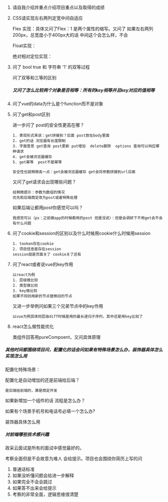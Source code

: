 1. 请自我介绍并重点介绍项目重点以及取得的成绩

2. CSS请实现左右两列定宽中间自适应

   Flex 实现：具体又问了Flex：1 是两个属性的缩写。又问了 如果左右两列200px，总宽度小于400px大的话 中间这个会怎么样，不会

   Float实现：

   绝对相对定位实现：

3. 问了  bool true 和 字符串 '1' 的双等过程

   问了双等和三等的区别

   ##### 又问了怎么比较两个对象是否相等：所有的key相等并且key对应的值相等

4. 问了vue的data为什么是个function而不是对象

5. 问了get和post区别

   进一步问了 post的安全性更高在哪？

   ```
   1. 表现形式来说：get拼接到？后面 post放在body里面
   2. get的话 浏览器有长度限制
   3. 字面意思 get查询 post更新 put增加  delete删除  options 查询可以响应哪种请求
   4. get会被浏览器缓存
   5. get幂等  post不是幂等
   ```

   ```
   安全性也就稍微高一点：get会被浏览器缓存 get会将参数拼接到url后面
   ```

   又问了get请求会出现哪些问题？

   ```
   经稍微提示：参数为数组的情况
   优先和后端商定改为post或者特殊处理
   ```

   如果后端让都用post你感觉可以吗？

   ```
   我感觉可以（ps：之前做app的时候都用的post 但是没说）：但是会调研下不用get会不会有什么问题
   ```

6. 问了cookie和session的区别以及什么时候用cookie什么时候用session

   ```
   1. tooken存在cookie
   2. 项目信息是存在session
   session就是页面关了 cookie关了还有
   ```

7. 问了react或者说vue的key作用

   ```
   以react为例
   1. 层级做比较
   2. 类型做比较
   3. key做比较
   如果不同则用新的节点替换旧的节点
   ```

   又进一步举例问如果三个兄弟节点中的key作用

   ```
   以vue为例具体同层级diff时候是用的最长递归子序列，其中还是用key比较了
   ```

8. react怎么做性能优化

   类组件回答用pureCompoent，又问具体原理

##### 其他时间都围绕项目问，配置化的话会问如果有特殊场景怎么办，装饰器具体怎么实现怎么用

配置化特殊场景：

配置化是自动增加的还是前端给后端？

```
是后端给前端的，算是商定开发
```

如果新增加一个组件的话 流程是怎么办？

如果有个场景手机号和电话号必填一个怎么办?

装饰器具体怎么用

##### 对前端哪些技术感兴趣

政采云面试是所有的面试中感觉最好的。

考察全面但是不会故意为难人 会给提示。项目也会围绕你简历上写的问

1. 普通话标准
2. 如果没听懂问题会给进一步解释
3. 如果完全不会会跳过
4. 如果答不出来会给提示
5. 考察的非常全面，逻辑思维很清楚